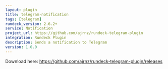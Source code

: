 ```yaml
---
layout: plugin
title: telegram-notification
tags: [telegram]
rundeck_version: 2.6.2+
service: Notification
project_url: https://github.com/ajrnz/rundeck-telegram-plugin
integration: Rundeck Plugin
description: Sends a notification to Telegram
version: 1.0.0
---
```


Download here: https://github.com/ajrnz/rundeck-telegram-plugin/releases
